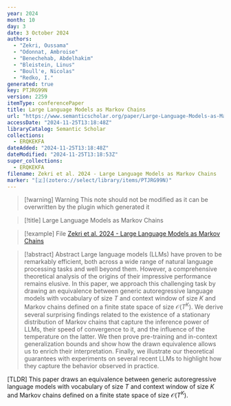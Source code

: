 ```yaml
---
year: 2024
month: 10
day: 3
date: 3 October 2024
authors:
  - "Zekri, Oussama"
  - "Odonnat, Ambroise"
  - "Benechehab, Abdelhakim"
  - "Bleistein, Linus"
  - "Boull'e, Nicolas"
  - "Redko, I."
generated: true
key: PTJRG99N
version: 2259
itemType: conferencePaper
title: Large Language Models as Markov Chains
url: "https://www.semanticscholar.org/paper/Large-Language-Models-as-Markov-Chains-Zekri-Odonnat/0d5dc0baf12635df418d8ee11816f2956b002f64"
accessDate: "2024-11-25T13:18:48Z"
libraryCatalog: Semantic Scholar
collections:
  - ERQKEKFA
dateAdded: "2024-11-25T13:18:48Z"
dateModified: "2024-11-25T13:18:53Z"
super_collections:
  - ERQKEKFA
filename: Zekri et al. 2024 - Large Language Models as Markov Chains
marker: "[🇿](zotero://select/library/items/PTJRG99N)"
---
```


>[!warning] Warning
> This note should not be modified as it can be overwritten by the plugin which generated it

> [!title] Large Language Models as Markov Chains

> [!example] File
> [Zekri et al. 2024 - Large Language Models as Markov Chains](Zekri%20et%20al.%202024%20-%20Large%20Language%20Models%20as%20Markov%20Chains.pdf)

> [!abstract] Abstract
> Large language models (LLMs) have proven to be remarkably efficient, both across a wide range of natural language processing tasks and well beyond them. However, a comprehensive theoretical analysis of the origins of their impressive performance remains elusive. In this paper, we approach this challenging task by drawing an equivalence between generic autoregressive language models with vocabulary of size $T$ and context window of size $K$ and Markov chains defined on a finite state space of size $\mathcal{O}(T^K)$. We derive several surprising findings related to the existence of a stationary distribution of Markov chains that capture the inference power of LLMs, their speed of convergence to it, and the influence of the temperature on the latter. We then prove pre-training and in-context generalization bounds and show how the drawn equivalence allows us to enrich their interpretation. Finally, we illustrate our theoretical guarantees with experiments on several recent LLMs to highlight how they capture the behavior observed in practice.

[TLDR] This paper draws an equivalence between generic autoregressive language models with vocabulary of size $T$ and context window of size $K$ and Markov chains defined on a finite state space of size $\mathcal{O}(T^K)$.

